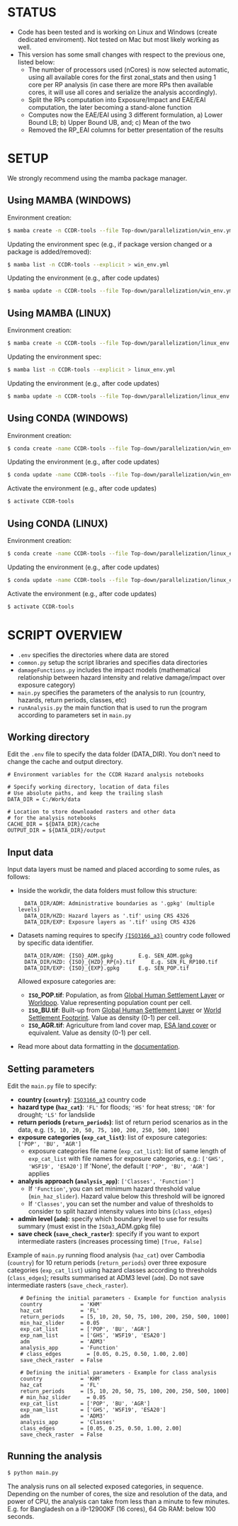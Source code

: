 # STATUS

- Code has been tested and is working on Linux and Windows (create dedicated enviroment). Not tested on Mac but most likely working as well.
- This version has some small changes with respect to the previous one, listed below:
  - The number of processors used (nCores) is now selected automatic, using all available cores for the first zonal_stats and then using 1 core per RP analysis (in case there are more RPs then available cores, it will use all cores and serialize the analysis accordingly).
  - Split the RPs computation into Exposure/Impact and EAE/EAI computation, the later becoming a stand-alone function
  - Computes now the EAE/EAI using 3 different formulation, a) Lower Bound LB; b) Upper Bound UB, and; c) Mean of the two
  - Removed the RP_EAI columns for better presentation of the results

# SETUP
We strongly recommend using the mamba package manager.

## Using MAMBA (WINDOWS)

Environment creation:
```bash
$ mamba create -n CCDR-tools --file Top-down/parallelization/win_env.yml
```
Updating the environment spec (e.g., if package version changed or a package is added/removed):
```bash
$ mamba list -n CCDR-tools --explicit > win_env.yml
```
Updating the environment (e.g., after code updates)
```bash
$ mamba update -n CCDR-tools --file Top-down/parallelization/win_env.yml
```

## Using MAMBA (LINUX)

Environment creation:
```bash
$ mamba create -n CCDR-tools --file Top-down/parallelization/linux_env.yml
```
Updating the environment spec:
```bash
$ mamba list -n CCDR-tools --explicit > linux_env.yml
```
Updating the environment (e.g., after code updates)
```bash
$ mamba update -n CCDR-tools --file Top-down/parallelization/linux_env.yml
```

## Using CONDA (WINDOWS)

Environment creation:
```bash
$ conda create -name CCDR-tools --file Top-down/parallelization/win_env.yml
```
Updating the environment (e.g., after code updates)
```bash
$ conda update -name CCDR-tools --file Top-down/parallelization/win_env.yml
```
Activate the environment (e.g., after code updates)
```bash
$ activate CCDR-tools
```

## Using CONDA (LINUX)

Environment creation:
```bash
$ conda create -name CCDR-tools --file Top-down/parallelization/linux_env.yml
```
Updating the environment (e.g., after code updates)
```bash
$ conda update -name CCDR-tools --file Top-down/parallelization/linux_env.yml
```
Activate the environment (e.g., after code updates)
```bash
$ activate CCDR-tools
```

# SCRIPT OVERVIEW

- `.env` specifies the directories where data are stored
- `common.py` setup the script libraries and specifies data directories
- `damageFunctions.py` includes the impact models (mathematical relationship between hazard intensity and relative damage/impact over exposure category)
- `main.py` specifies the parameters of the analysis to run (country, hazards, return periods, classes, etc)
- `runAnalysis.py` the main function that is used to run the program according to parameters set in `main.py`

## Working directory

Edit the `.env` file to specify the data folder (DATA_DIR).
You don't need to change the cache and output directory.

```
# Environment variables for the CCDR Hazard analysis notebooks

# Specify working directory, location of data files
# Use absolute paths, and keep the trailing slash
DATA_DIR = C:/Work/data

# Location to store downloaded rasters and other data
# for the analysis notebooks
CACHE_DIR = ${DATA_DIR}/cache
OUTPUT_DIR = ${DATA_DIR}/output

```

## Input data

Input data layers must be named and placed according to some rules, as follows:

- Inside the workdir, the data folders must follow this structure:
  ```
    DATA_DIR/ADM: Administrative boundaries as '.gpkg' (multiple levels)
    DATA_DIR/HZD: Hazard layers as '.tif' using CRS 4326
    DATA_DIR/EXP: Exposure layers as '.tif' using CRS 4326
  ```
- Datasets naming requires to specify [`{ISO3166_a3}`](https://en.wikipedia.org/wiki/ISO_3166-1_alpha-3) country code followed by specific data identifier. 
  ```
    DATA_DIR/ADM: {ISO}_ADM.gpkg		E.g. SEN_ADM.gpkg
    DATA_DIR/HZD: {ISO}_{HZD}_RP{n}.tif		E.g. SEN_FL_RP100.tif
    DATA_DIR/EXP: {ISO}_{EXP}.gpkg		E.g. SEN_POP.tif
  ```
  Allowed exposure categories are:
  - **`ISO`_POP.tif**: Population, as from [Global Human Settlement Layer](https://ghsl.jrc.ec.europa.eu/download.php?ds=pop) or [Worldpop](https://hub.worldpop.org/geodata/listing?id=79). Value representing population count per cell.
  - **`ISO`_BU.tif**: Built-up from [Global Human Settlement Layer](https://ghsl.jrc.ec.europa.eu/download.php?ds=bu) or [World Settlement Footprint](https://download.geoservice.dlr.de/WSF2019/). Value as density (0-1) per cell.
  - **`ISO`_AGR.tif**: Agriculture from land cover map, [ESA land cover](https://esa-worldcover.org/en) or equivalent. Value as density (0-1) per cell.

- Read more about data formatting in the [documentation](https://gfdrr.github.io/CCDR-tools/docs/tool-setup.html).

## Setting parameters

Edit the `main.py` file to specify:
- **country (`country`)**: [`ISO3166_a3`](https://en.wikipedia.org/wiki/ISO_3166-1_alpha-3) country code
- **hazard type (`haz_cat`)**: `'FL'` for floods; `'HS'` for heat stress; `'DR'` for drought; `'LS'` for landslide
- **return periods (`return_periods`)**: list of return period scenarios as in the data, e.g. `[5, 10, 20, 50, 75, 100, 200, 250, 500, 1000]`
- **exposure categories (`exp_cat_list`)**: list of exposure categories: `['POP', 'BU', 'AGR']`
  - exposure categories file name (`exp_cat_list`): list  of same length of `exp_cat_list` with file names for exposure categories, e.g.: `['GHS', 'WSF19', 'ESA20']`
    If 'None', the default `['POP', 'BU', 'AGR']` applies
- **analysis approach (`analysis_app`)**: `['Classes', 'Function']`
  - If `'Function'`, you can set minimum hazard threshold value (`min_haz_slider`). Hazard value below this threshold will be ignored
  - If `'Classes'`,  you can set the number and value of thresholds to consider to split hazard intensity values into bins (`class_edges`)
- **admin level (`adm`)**: specify which boundary level to use for results summary (must exist in the `ISOa3`_ADM.gpkg file)
- **save check (`save_check_raster`)**: specify if you want to export intermediate rasters (increases processing time) `[True, False]`

Example of `main.py` running flood analysis (`haz_cat`) over Cambodia (`country`) for 10 return periods (`return_periods`) over three exposure categories (`exp_cat_list`) using hazard classes according to thresholds (`class_edges`); results summarised at ADM3 level (`adm`). Do not save intermediate rasters (`save_check_raster`).

```
    # Defining the initial parameters - Example for function analysis
    country            = 'KHM'
    haz_cat            = 'FL'
    return_periods     = [5, 10, 20, 50, 75, 100, 200, 250, 500, 1000]
    min_haz_slider     = 0.05
    exp_cat_list       = ['POP', 'BU', 'AGR']
    exp_nam_list       = ['GHS', 'WSF19', 'ESA20']
    adm                = 'ADM3'
    analysis_app       = 'Function'
    # class_edges        = [0.05, 0.25, 0.50, 1.00, 2.00]
    save_check_raster  = False
```

```
    # Defining the initial parameters - Example for class analysis
    country            = 'KHM'
    haz_cat            = 'FL'
    return_periods     = [5, 10, 20, 50, 75, 100, 200, 250, 500, 1000]
    # min_haz_slider     = 0.05
    exp_cat_list       = ['POP', 'BU', 'AGR']
    exp_nam_list       = ['GHS', 'WSF19', 'ESA20']
    adm                = 'ADM3'
    analysis_app       = 'Classes'
    class_edges        = [0.05, 0.25, 0.50, 1.00, 2.00]
    save_check_raster  = False
```


## Running the analysis

```bash
$ python main.py
```

The analysis runs on all selected exposed categories, in sequence. Depending on the number of cores, the size and resolution of the data, and power of CPU, the analysis can take from less than a minute to few minutes.
E.g. for Bangladesh on a  i9-12900KF (16 cores), 64 Gb RAM: below 100 seconds.
